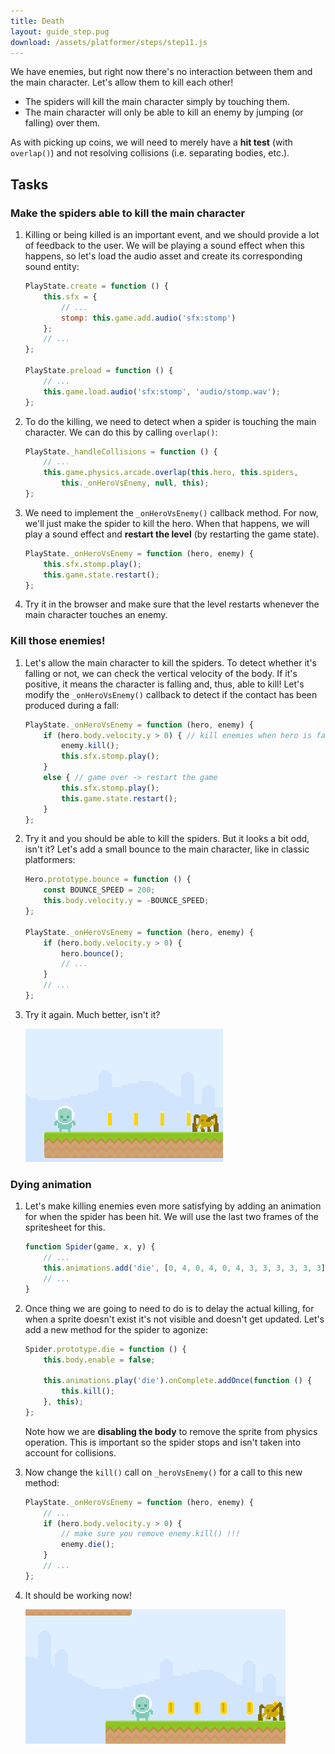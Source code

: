 ```yaml
---
title: Death
layout: guide_step.pug
download: /assets/platformer/steps/step11.js
---
```


We have enemies, but right now there's no interaction between them and the main character. Let's allow them to kill each other!

- The spiders will kill the main character simply by touching them.
- The main character will only be able to kill an enemy by jumping (or falling) over them.

As with picking up coins, we will need to merely have a **hit test** (with `overlap()`) and not resolving collisions (i.e. separating bodies, etc.).

## Tasks

### Make the spiders able to kill the main character

1. Killing or being killed is an important event, and we should provide a lot of feedback to the user. We will be playing a sound effect when this happens, so let's load the audio asset and create its corresponding sound entity:

    ```js
    PlayState.create = function () {
        this.sfx = {
            // ...
            stomp: this.game.add.audio('sfx:stomp')
        };
        // ...
    };

    PlayState.preload = function () {
        // ...
        this.game.load.audio('sfx:stomp', 'audio/stomp.wav');
    };
    ```

1. To do the killing, we need to detect when a spider is touching the main character. We can do this by calling `overlap()`:

    ```js
    PlayState._handleCollisions = function () {
        // ...
        this.game.physics.arcade.overlap(this.hero, this.spiders,
            this._onHeroVsEnemy, null, this);
    };
    ```

1. We need to implement the `_onHeroVsEnemy()` callback method. For now, we'll just make the spider to kill the hero. When that happens, we will play a sound effect and **restart the level** (by restarting the game state).

    ```js
    PlayState._onHeroVsEnemy = function (hero, enemy) {
        this.sfx.stomp.play();
        this.game.state.restart();
    };
    ```

1. Try it in the browser and make sure that the level restarts whenever the main character touches an enemy.

### Kill those enemies!

1. Let's allow the main character to kill the spiders. To detect whether it's falling or not, we can check the vertical velocity of the body. If it's positive, it means the character is falling and, thus, able to kill! Let's modify the `_onHeroVsEnemy()` callback to detect if the contact has been produced during a fall:

    ```js
    PlayState._onHeroVsEnemy = function (hero, enemy) {
        if (hero.body.velocity.y > 0) { // kill enemies when hero is falling
            enemy.kill();
            this.sfx.stomp.play();
        }
        else { // game over -> restart the game
            this.sfx.stomp.play();
            this.game.state.restart();
        }
    };
    ```

1. Try it and you should be able to kill the spiders. But it looks a bit odd, isn't it? Let's add a small bounce to the main character, like in classic platformers:

    ```js
    Hero.prototype.bounce = function () {
        const BOUNCE_SPEED = 200;
        this.body.velocity.y = -BOUNCE_SPEED;
    };

    PlayState._onHeroVsEnemy = function (hero, enemy) {
        if (hero.body.velocity.y > 0) {
            hero.bounce();
            // ...
        }
        // ...
    };
    ```

1. Try it again. Much better, isn't it?

    ![Bouncing on enemies](/assets/platformer/enemy_bounce.gif)

### Dying animation

1. Let's make killing enemies even more satisfying by adding an animation for when the spider has been hit. We will use the last two frames of the spritesheet for this.

    ```js
    function Spider(game, x, y) {
        // ...
        this.animations.add('die', [0, 4, 0, 4, 0, 4, 3, 3, 3, 3, 3, 3], 12);
        // ...
    }
    ```

1. Once thing we are going to need to do is to delay the actual killing, for when a sprite doesn't exist it's not visible and doesn't get updated. Let's add a new method for the spider to agonize:

    ```js
    Spider.prototype.die = function () {
        this.body.enable = false;

        this.animations.play('die').onComplete.addOnce(function () {
            this.kill();
        }, this);
    };
    ```

    Note how we are **disabling the body** to remove the sprite from physics operation. This is important so the spider stops and isn't taken into account for collisions.

1. Now change the `kill()` call on `_heroVsEnemy()` for a call to this new method:

    ```js
    PlayState._onHeroVsEnemy = function (hero, enemy) {
        // ...
        if (hero.body.velocity.y > 0) {
            // make sure you remove enemy.kill() !!!
            enemy.die();
        }
        // ...
    };
    ```
1. It should be working now!

    ![Spider dying animation](/assets/platformer/enemy_dying.gif)
